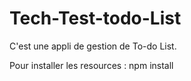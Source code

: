 # Tech-Test-todo-List

C'est une appli de gestion de To-do List.



Pour installer les resources :
npm install